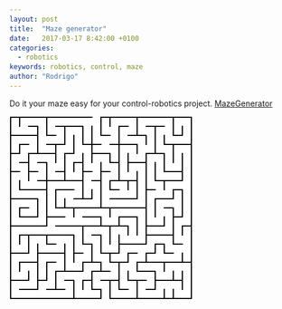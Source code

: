 ```yaml
---
layout: post
title:  "Maze generator"
date:   2017-03-17 8:42:00 +0100
categories:
  - robotics
keywords: robotics, control, maze
author: "Rodrigo"
---
```


Do it your maze easy for your control-robotics project.
[MazeGenerator](http://www.mazegenerator.net/)

![alt text](/assets/maze.png "Maze")
